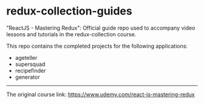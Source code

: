 # redux-collection-guides
"ReactJS - Mastering Redux": Official guide repo used to accompany video lessons and tutorials in the redux-collection course.

This repo contains the completed projects for the following applications:
- ageteller
- supersquad
- recipefinder
- generator

***
The original course link: https://www.udemy.com/react-js-mastering-redux
